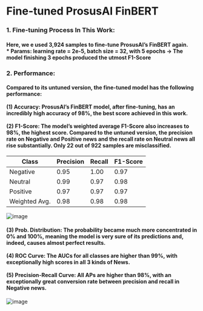 # Fine-tuned ProsusAI FinBERT

### 1. Fine-tuning Process In This Work:
#### Here, we e used 3,924 samples to fine-tune ProsusAI’s FinBERT again. <br> * Params: learning rate = 2e-5, batch size = 32, with 5 epochs -> The model finishing 3 epochs produced the utmost F1-Score

### 2. Performance:
#### Compared to its untuned version, the fine-tuned model has the following performance: <br><br> (1) Accuracy: ProsusAI’s FinBERT model, after fine-tuning, has an incredibly high accuracy of 98%, the best score achieved in this work. <br><br> (2) F1-Score: The model’s weighted average F1-Score also increases to 98%, the highest score. Compared to the untuned version, the precision rate on Negative and Positive news and the recall rate on Neutral news all rise substantially. Only 22 out of 922 samples are misclassified.

| Class         | Precision | Recall | F1-Score |
|---------------|-----------|--------|----------|
| Negative      | 0.95      | 1.00   | 0.97     |
| Neutral       | 0.99      | 0.97   | 0.98     |
| Positive      | 0.97      | 0.97   | 0.97     |
| Weighted Avg. | 0.98      | 0.98   | 0.98     |

![image](https://user-images.githubusercontent.com/92542287/220281033-667cca83-f9a7-4762-8e73-0a5e06a8123f.png)

#### (3) Prob. Distribution: The probability became much more concentrated in 0% and 100%, meaning the model is very sure of its predictions and, indeed, causes almost perfect results. <br><br> (4) ROC Curve: The AUCs for all classes are higher than 99%, with exceptionally high scores in all 3 kinds of News. <br><br> (5) Precision-Recall Curve: All APs are higher than 98%, with an exceptionally great conversion rate between precision and recall in Negative news.

![image](https://user-images.githubusercontent.com/92542287/220281082-c137c8b1-6b7a-489a-ad41-a43d6747b6e1.png)
